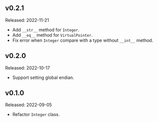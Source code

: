 ## v0.2.1

Released: 2022-11-21

- Add ``__str__`` method for ``Integer``.
- Add ``__eq__`` method for ``VirtualPointer``.
- Fix error when ``Integer`` compare with a type without ``__int__`` method.

## v0.2.0

Released: 2022-10-17

- Support setting global endian.

## v0.1.0

Released: 2022-09-05

- Refactor ``Integer`` class.
